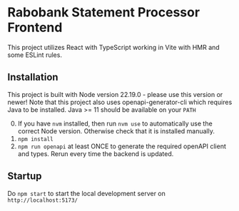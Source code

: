 # Rabobank Statement Processor Frontend

This project utilizes React with TypeScript working in Vite with HMR and some ESLint rules.

## Installation

This project is built with Node version 22.19.0 - please use this version or newer!
Note that this project also uses openapi-generator-cli which requires Java to be installed. Java >= 11 should be available on your `PATH`

0. If you have `nvm` installed, then run `nvm use` to automatically use the correct Node version. Otherwise check that it is installed manually.
1. `npm install`
2. `npm run openapi` at least ONCE to generate the required openAPI client and types. Rerun every time the backend is updated.

## Startup

Do `npm start` to start the local development server on `http://localhost:5173/`
